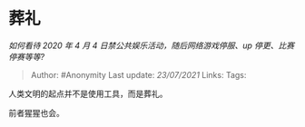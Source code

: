 # 葬礼
*如何看待 2020 年 4 月 4 日禁公共娱乐活动，随后网络游戏停服、up 停更、比赛停赛等等?*

> Author: #Anonymity
> Last update: *23/07/2021*
> Links:
> Tags:

人类文明的起点并不是使用工具，而是葬礼。

前者猩猩也会。

